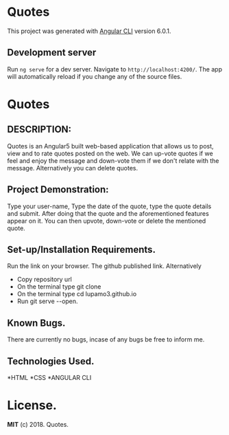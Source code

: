 # Quotes

This project was generated with [Angular CLI](https://github.com/angular/angular-cli) version 6.0.1.

## Development server

Run `ng serve` for a dev server. Navigate to `http://localhost:4200/`. The app will automatically reload if you change any of the source files.

# Quotes

## DESCRIPTION:
Quotes is an Angular5 built web-based application that allows us to post, view and to rate quotes posted on the web. We can up-vote quotes if we feel and enjoy the message and down-vote them if we don't relate with the message. Alternatively you can delete quotes.

## Project Demonstration:
Type your user-name, Type the date of the quote, type the quote details and submit. After doing that the quote and the aforementioned features appear on it. You can then upvote, down-vote or delete the mentioned quote.

## Set-up/Installation Requirements.
Run the link on your browser. The github published link.
Alternatively
* Copy repository url
* On the terminal type git clone
* On the terminal type cd lupamo3.github.io
* Run git serve --open.

## Known Bugs.
There are currently no bugs, incase of any bugs be free to inform me.

## Technologies Used.
*HTML
*CSS
*ANGULAR CLI

# License.
**MIT** (c) 2018. Quotes. 

